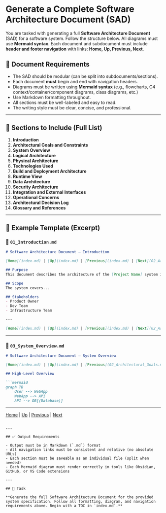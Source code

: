 # Generate a Complete Software Architecture Document (SAD)

You are tasked with generating a full **Software Architecture Document** (SAD) for a software system. Follow the structure below. All diagrams must use **Mermaid syntax**. Each document and subdocument must include **header and footer navigation** with links: **Home, Up, Previous, Next**.

## 📐 Document Requirements

- The SAD should be modular (can be split into subdocuments/sections).
- Each document **must** begin and end with navigation headers.
- Diagrams must be written using **Mermaid syntax** (e.g., flowcharts, C4 context/container/component diagrams, class diagrams, etc.)
- Use Markdown formatting throughout.
- All sections must be well-labeled and easy to read.
- The writing style must be clear, concise, and professional.

---

## 🧩 Sections to Include (Full List)

1. **Introduction**
2. **Architectural Goals and Constraints**
3. **System Overview**
4. **Logical Architecture**
5. **Physical Architecture**
6. **Technologies Used**
7. **Build and Deployment Architecture**
8. **Runtime View**
9. **Data Architecture**
10. **Security Architecture**
11. **Integration and External Interfaces**
12. **Operational Concerns**
13. **Architectural Decision Log**
14. **Glossary and References**

---

## 🧪 Example Template (Excerpt)

### 🔹 `01_Introduction.md`

```markdown
# Software Architecture Document – Introduction

[Home](index.md) | [Up](index.md) | [Previous](index.md) | [Next](02_Architectural_Goals.md)

## Purpose
This document describes the architecture of the [Project Name] system in detail...

## Scope
The system covers...

## Stakeholders
- Product Owner
- Dev Team
- Infrastructure Team

---

[Home](index.md) | [Up](index.md) | [Previous](index.md) | [Next](02_Architectural_Goals.md)
```

---

### 🔹 `03_System_Overview.md`

```markdown
# Software Architecture Document – System Overview

[Home](index.md) | [Up](index.md) | [Previous](02_Architectural_Goals.md) | [Next](04_Logical_Architecture.md)

## High-Level Overview

```mermaid
graph TB
    User --> WebApp
    WebApp --> API
    API --> DB[(Database)]
```

---

[Home](index.md) | [Up](index.md) | [Previous](02_Architectural_Goals.md) | [Next](04_Logical_Architecture.md)
```

---

## ✅ Output Requirements

- Output must be in Markdown (`.md`) format
- All navigation links must be consistent and relative (no absolute URLs)
- Each section must be saveable as an individual file (split when needed)
- Each Mermaid diagram must render correctly in tools like Obsidian, GitHub, or VS Code extensions

---

## 🚀 Task

**Generate the full Software Architecture Document for the provided system specification. Follow all formatting, diagram, and navigation requirements above. Begin with a TOC in `index.md`.**
